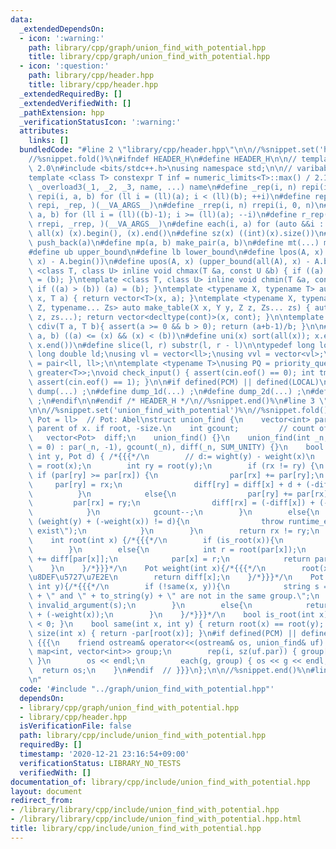 ```yaml
---
data:
  _extendedDependsOn:
  - icon: ':warning:'
    path: library/cpp/graph/union_find_with_potential.hpp
    title: library/cpp/graph/union_find_with_potential.hpp
  - icon: ':question:'
    path: library/cpp/header.hpp
    title: library/cpp/header.hpp
  _extendedRequiredBy: []
  _extendedVerifiedWith: []
  _pathExtension: hpp
  _verificationStatusIcon: ':warning:'
  attributes:
    links: []
  bundledCode: "#line 2 \"library/cpp/header.hpp\"\n\n//%snippet.set('header')%\n\
    //%snippet.fold()%\n#ifndef HEADER_H\n#define HEADER_H\n\n// template version\
    \ 2.0\n#include <bits/stdc++.h>\nusing namespace std;\n\n// varibable settings\n\
    template <class T> constexpr T inf = numeric_limits<T>::max() / 2.1;\n\n#define\
    \ _overload3(_1, _2, _3, name, ...) name\n#define _rep(i, n) repi(i, 0, n)\n#define\
    \ repi(i, a, b) for (ll i = (ll)(a); i < (ll)(b); ++i)\n#define rep(...) _overload3(__VA_ARGS__,\
    \ repi, _rep, )(__VA_ARGS__)\n#define _rrep(i, n) rrepi(i, 0, n)\n#define rrepi(i,\
    \ a, b) for (ll i = (ll)((b)-1); i >= (ll)(a); --i)\n#define r_rep(...) _overload3(__VA_ARGS__,\
    \ rrepi, _rrep, )(__VA_ARGS__)\n#define each(i, a) for (auto &&i : a)\n#define\
    \ all(x) (x).begin(), (x).end()\n#define sz(x) ((int)(x).size())\n#define pb(a)\
    \ push_back(a)\n#define mp(a, b) make_pair(a, b)\n#define mt(...) make_tuple(__VA_ARGS__)\n\
    #define ub upper_bound\n#define lb lower_bound\n#define lpos(A, x) (lower_bound(all(A),\
    \ x) - A.begin())\n#define upos(A, x) (upper_bound(all(A), x) - A.begin())\ntemplate\
    \ <class T, class U> inline void chmax(T &a, const U &b) { if ((a) < (b)) (a)\
    \ = (b); }\ntemplate <class T, class U> inline void chmin(T &a, const U &b) {\
    \ if ((a) > (b)) (a) = (b); }\ntemplate <typename X, typename T> auto make_table(X\
    \ x, T a) { return vector<T>(x, a); }\ntemplate <typename X, typename Y, typename\
    \ Z, typename... Zs> auto make_table(X x, Y y, Z z, Zs... zs) { auto cont = make_table(y,\
    \ z, zs...); return vector<decltype(cont)>(x, cont); }\n\ntemplate <class T> T\
    \ cdiv(T a, T b){ assert(a >= 0 && b > 0); return (a+b-1)/b; }\n\n#define is_in(x,\
    \ a, b) ((a) <= (x) && (x) < (b))\n#define uni(x) sort(all(x)); x.erase(unique(all(x)),\
    \ x.end())\n#define slice(l, r) substr(l, r - l)\n\ntypedef long long ll;\ntypedef\
    \ long double ld;\nusing vl = vector<ll>;\nusing vvl = vector<vl>;\nusing pll\
    \ = pair<ll, ll>;\n\ntemplate <typename T>\nusing PQ = priority_queue<T, vector<T>,\
    \ greater<T>>;\nvoid check_input() { assert(cin.eof() == 0); int tmp; cin >> tmp;\
    \ assert(cin.eof() == 1); }\n\n#if defined(PCM) || defined(LOCAL)\n#else\n#define\
    \ dump(...) ;\n#define dump_1d(...) ;\n#define dump_2d(...) ;\n#define cerrendl\
    \ ;\n#endif\n\n#endif /* HEADER_H */\n//%snippet.end()%\n#line 3 \"library/cpp/graph/union_find_with_potential.hpp\"\
    \n\n//%snippet.set('union_find_with_potential')%\n//%snippet.fold()%\n\ntemplate<class\
    \ Pot = ll>  // Pot: Abel\nstruct union_find {\n    vector<int> par;   // par[x]:\
    \ parent of x. if root, -size.\n    int gcount;         // count of groups\n \
    \   vector<Pot>  diff;\n    union_find() {}\n    union_find(int _n, Pot SUM_UNITY\
    \ = 0) : par(_n, -1), gcount(_n), diff(_n, SUM_UNITY) {}\n    bool merge(int x,\
    \ int y, Pot d) { /*{{{*/\n        // d:= wight(y) - weight(x)\n        int rx\
    \ = root(x);\n        int ry = root(y);\n        if (rx != ry) {\n           \
    \ if (par[ry] >= par[rx]) {\n                par[rx] += par[ry];\n           \
    \     par[ry] = rx;\n                diff[ry] = diff[x] + d + (-diff[y]);\n  \
    \          }\n            else{\n                par[ry] += par[rx];\n       \
    \         par[rx] = ry;\n                diff[rx] = (-diff[x]) + (-d) + diff[y];\n\
    \            }\n            gcount--;\n        }\n        else{\n            if\
    \ (weight(y) + (-weight(x)) != d){\n                throw runtime_error(\"contradiction\
    \ exist\");\n            }\n        }\n        return rx != ry;\n    } /*}}}*/\n\
    \    int root(int x) {/*{{{*/\n        if (is_root(x)){\n            return x;\n\
    \        }\n        else{\n            int r = root(par[x]);\n            diff[x]\
    \ += diff[par[x]];\n            par[x] = r;\n            return par[x];\n    \
    \    }\n    }/*}}}*/\n    Pot weight(int x){/*{{{*/\n        root(x); // \u7D4C\
    \u8DEF\u5727\u7E2E\n        return diff[x];\n    }/*}}}*/\n    Pot diff(int x,\
    \ int y){/*{{{*/\n        if (!same(x, y)){\n            string s = to_string(x)\
    \ + \" and \" + to_string(y) + \" are not in the same group.\";\n            throw\
    \ invalid_argument(s);\n        }\n        else{\n            return weight(y)\
    \ + (-weight(x));\n        }\n    }/*}}}*/\n    bool is_root(int x) { return par[x]\
    \ < 0; }\n    bool same(int x, int y) { return root(x) == root(y); }\n    int\
    \ size(int x) { return -par[root(x)]; }\n#if defined(PCM) || defined(LOCAL)  //\
    \ {{{\n    friend ostream& operator<<(ostream& os, union_find& uf) {\n       \
    \ map<int, vector<int>> group;\n        rep(i, sz(uf.par)) { group[uf.root(i)].pb(i);\
    \ }\n        os << endl;\n        each(g, group) { os << g << endl; }\n      \
    \  return os;\n    }\n#endif  // }}}\n};\n\n//%snippet.end()%\n#line 2 \"library/cpp/include/union_find_with_potential.hpp\"\
    \n"
  code: '#include "../graph/union_find_with_potential.hpp"'
  dependsOn:
  - library/cpp/graph/union_find_with_potential.hpp
  - library/cpp/header.hpp
  isVerificationFile: false
  path: library/cpp/include/union_find_with_potential.hpp
  requiredBy: []
  timestamp: '2020-12-21 23:16:54+09:00'
  verificationStatus: LIBRARY_NO_TESTS
  verifiedWith: []
documentation_of: library/cpp/include/union_find_with_potential.hpp
layout: document
redirect_from:
- /library/library/cpp/include/union_find_with_potential.hpp
- /library/library/cpp/include/union_find_with_potential.hpp.html
title: library/cpp/include/union_find_with_potential.hpp
---
```

